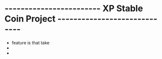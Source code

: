 # ------------------------ XP Stable Coin Project -----------------------------

- feature is that take
-
-
